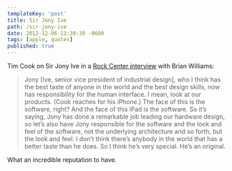 ```yaml
---
templateKey: 'post'
title: Sir Jony Ive
path: /sir-jony-ive
date: 2012-12-06 13:39:39 -0600
tags: [apple, quotes]
published: true
---
```


Tim Cook on Sir Jony Ive in a [Rock Center interview][link] with Brian Williams:

> Jony \[Ive, senior vice president of industrial design\], who I think has the best taste of anyone in the world and the best design skills, now has responsibility for the human interface. I mean, look at our products. (Cook reaches for his iPhone.) The face of this is the software, right? And the face of this iPad is the software. So it’s saying, Jony has done a remarkable job leading our hardware design, so let’s also have Jony responsible for the software and the look and feel of the software, not the underlying architecture and so forth, but the look and feel. I don’t think there’s anybody in the world that has a better taste than he does. So I think he’s very special. He’s an original.

What an incredible reputation to have.

[link]: http://rockcenter.nbcnews.com/_news/2012/12/06/15708290-apple-ceo-tim-cook-announces-plans-to-manufacture-mac-computers-in-usa "Read the interview on rockcenter.nbcnews.com"
